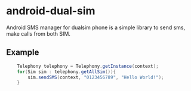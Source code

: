 # android-dual-sim
Android SMS manager for dualsim phone is a simple library to send sms, make calls from both SIM.

## Example
```java
    Telephony telephony = Telephony.getInstance(context);
    for(Sim sim : telephony.getAllSim()){
        sim.sendSMS(context, "0123456789", "Hello World!");
    }
```
